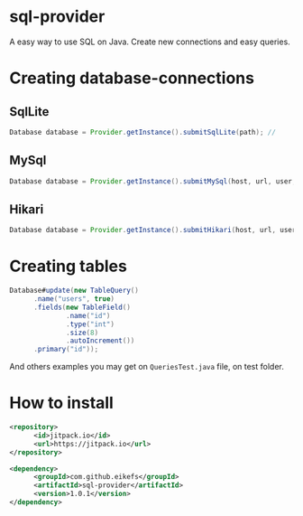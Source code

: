 # sql-provider
A easy way to use SQL on Java. Create new connections and easy queries.

# Creating database-connections

## SqlLite

```java
Database database = Provider.getInstance().submitSqlLite(path); //
```

## MySql

```java
Database database = Provider.getInstance().submitMySql(host, url, user, password);
```

## Hikari

```java
Database database = Provider.getInstance().submitHikari(host, url, user, password);
```

# Creating tables

```java
Database#update(new TableQuery()
      .name("users", true)
      .fields(new TableField()
              .name("id")
              .type("int")
              .size(8)
              .autoIncrement())
      .primary("id"));
```

And others examples you may get on `QueriesTest.java` file, on test folder.

# How to install

```xml
<repository>
      <id>jitpack.io</id>
      <url>https://jitpack.io</url>
</repository>
```

```xml
<dependency>
      <groupId>com.github.eikefs</groupId>
      <artifactId>sql-provider</artifactId>
      <version>1.0.1</version>
</dependency>
```

